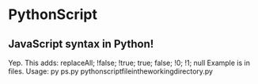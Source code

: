 # PythonScript
## JavaScript syntax in Python!
Yep. This adds:
replaceAll;
!false;
!true;
true;
false;
!0;
!1;
null
Example is in files.
Usage:
py ps.py pythonscriptfileintheworkingdirectory.py
